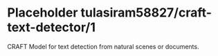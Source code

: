 # Placeholder tulasiram58827/craft-text-detector/1

CRAFT Model for text detection from natural scenes or documents.

<!-- dataset: multiple -->
<!-- module-type: image-text-detection -->
<!-- network-architecture: other -->
<!-- fine-tunable: false -->
<!-- license: Apache-2.0 -->

